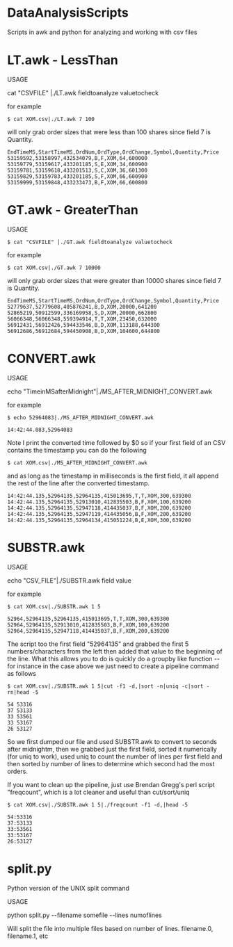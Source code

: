 # DataAnalysisScripts
Scripts in awk and python for analyzing and working with csv files

# LT.awk - LessThan

USAGE

cat "CSVFILE" |./LT.awk fieldtoanalyze valuetocheck

for example 

    $ cat XOM.csv|./LT.awk 7 100

will only grab order sizes that were less than 100 shares since field 7 is Quantity.

    EndTimeMS,StartTimeMS,OrdNum,OrdType,OrdChange,Symbol,Quantity,Price
    53159592,53158997,432534079,B,F,XOM,64,600000  
    53159779,53159617,433201185,S,E,XOM,34,600900  
    53159781,53159618,433201513,S,C,XOM,36,601300  
    53159829,53159783,433201185,S,F,XOM,66,600900  
    53159999,53159848,433233473,B,F,XOM,66,600800  

# GT.awk - GreaterThan

USAGE

    $ cat "CSVFILE" |./GT.awk fieldtoanalyze valuetocheck

for example

    $ cat XOM.csv|./GT.awk 7 10000

will only grab order sizes that were greater than 10000 shares since field 7 is Quantity.

    EndTimeMS,StartTimeMS,OrdNum,OrdType,OrdChange,Symbol,Quantity,Price
    52779637,52779608,405876241,B,D,XOM,20000,641200  
    52865219,50912599,336169958,S,D,XOM,20000,662800  
    56066348,56066348,559394914,T,T,XOM,23450,632000  
    56912431,56912426,594433546,B,D,XOM,113188,644300  
    56912686,56912684,594450908,B,D,XOM,104600,644800  

# CONVERT.awk

USAGE

echo "TimeinMSafterMidnight"|./MS_AFTER_MIDNIGHT_CONVERT.awk

for example

    $ echo 52964083|./MS_AFTER_MIDNIGHT_CONVERT.awk

    14:42:44.083,52964083

Note I print the converted time followed by $0 so if your first field of an CSV contains the timestamp you can do the following

    $ cat XOM.csv|./MS_AFTER_MIDNIGHT_CONVERT.awk

and as long as the timestamp in milliseconds is the first field, it all append the rest of the line after the converted timestamp.

    14:42:44.135,52964135,52964135,415013695,T,T,XOM,300,639300  
    14:42:44.135,52964135,52913010,412835503,B,F,XOM,100,639200  
    14:42:44.135,52964135,52947118,414435037,B,F,XOM,200,639200  
    14:42:44.135,52964135,52947119,414435056,B,F,XOM,200,639200  
    14:42:44.135,52964135,52964134,415051224,B,E,XOM,300,639200  
 
# SUBSTR.awk

USAGE 

echo "CSV_FILE"|./SUBSTR.awk field value

for example

    $ cat XOM.csv|./SUBSTR.awk 1 5 

    52964,52964135,52964135,415013695,T,T,XOM,300,639300
    52964,52964135,52913010,412835503,B,F,XOM,100,639200
    52964,52964135,52947118,414435037,B,F,XOM,200,639200

The script too the first field "52964135"  and grabbed the first 5 numbers/characters from the left then added that value to the beginning of the line.  What this allows you to do is quickly do a groupby like function -- for instance in the case above we just need to create a pipeline command as follows

    $ cat XOM.csv|./SUBSTR.awk 1 5|cut -f1 -d,|sort -n|uniq -c|sort -rn|head -5

    54 53316
    37 53133
    33 53561
    33 53167
    26 53127

So we first dumped our file and used SUBSTR.awk to convert to seconds after midnightm, then we grabbed just the first field, sorted it numerically (for uniq to work), used uniq to count the number of lines per first field and then sorted by number of lines to determine which second had the most orders.

If you want to clean up the pipeline, just use Brendan Gregg's perl script "freqcount", which is a lot cleaner and useful than cut/sort/uniq

    $ cat XOM.csv|./SUBSTR.awk 1 5|./freqcount -f1 -d,|head -5

    54:53316  
    37:53133  
    33:53561  
    33:53167  
    26:53127  
    
# split.py

Python version of the UNIX split command

USAGE

python split.py --filename somefile --lines numoflines

Will split the file into multiple files based on number of lines.  filename.0, filename.1, etc

 

